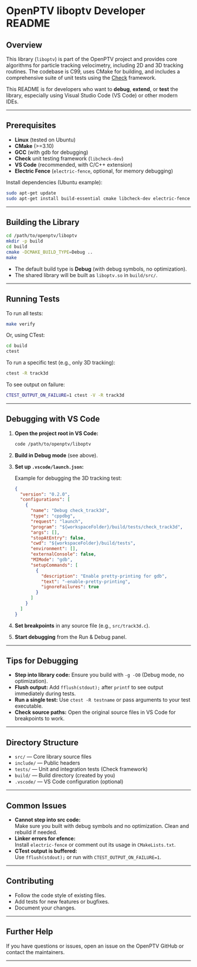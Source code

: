 # OpenPTV liboptv Developer README

## Overview

This library (`liboptv`) is part of the OpenPTV project and provides core algorithms for particle tracking velocimetry, including 2D and 3D tracking routines. The codebase is C99, uses CMake for building, and includes a comprehensive suite of unit tests using the [Check](https://libcheck.github.io/check/) framework.

This README is for developers who want to **debug**, **extend**, or **test** the library, especially using Visual Studio Code (VS Code) or other modern IDEs.

---

## Prerequisites

- **Linux** (tested on Ubuntu)
- **CMake** (>=3.10)
- **GCC** (with gdb for debugging)
- **Check** unit testing framework (`libcheck-dev`)
- **VS Code** (recommended, with C/C++ extension)
- **Electric Fence** (`electric-fence`, optional, for memory debugging)

Install dependencies (Ubuntu example):

```bash
sudo apt-get update
sudo apt-get install build-essential cmake libcheck-dev electric-fence gdb
```

---

## Building the Library

```bash
cd /path/to/openptv/liboptv
mkdir -p build
cd build
cmake -DCMAKE_BUILD_TYPE=Debug ..
make
```

- The default build type is **Debug** (with debug symbols, no optimization).
- The shared library will be built as `liboptv.so` in `build/src/`.

---

## Running Tests

To run all tests:

```bash
make verify
```

Or, using CTest:

```bash
cd build
ctest
```

To run a specific test (e.g., only 3D tracking):

```bash
ctest -R track3d
```

To see output on failure:

```bash
CTEST_OUTPUT_ON_FAILURE=1 ctest -V -R track3d
```

---

## Debugging with VS Code

1. **Open the project root in VS Code:**

    ```bash
    code /path/to/openptv/liboptv
    ```

2. **Build in Debug mode** (see above).

3. **Set up `.vscode/launch.json`:**

    Example for debugging the 3D tracking test:

    ```json
    {
      "version": "0.2.0",
      "configurations": [
        {
          "name": "Debug check_track3d",
          "type": "cppdbg",
          "request": "launch",
          "program": "${workspaceFolder}/build/tests/check_track3d",
          "args": [],
          "stopAtEntry": false,
          "cwd": "${workspaceFolder}/build/tests",
          "environment": [],
          "externalConsole": false,
          "MIMode": "gdb",
          "setupCommands": [
            {
              "description": "Enable pretty-printing for gdb",
              "text": "-enable-pretty-printing",
              "ignoreFailures": true
            }
          ]
        }
      ]
    }
    ```

4. **Set breakpoints** in any source file (e.g., `src/track3d.c`).

5. **Start debugging** from the Run & Debug panel.

---

## Tips for Debugging

- **Step into library code:** Ensure you build with `-g -O0` (Debug mode, no optimization).
- **Flush output:** Add `fflush(stdout);` after `printf` to see output immediately during tests.
- **Run a single test:** Use `ctest -R testname` or pass arguments to your test executable.
- **Check source paths:** Open the original source files in VS Code for breakpoints to work.

---

## Directory Structure

- `src/` — Core library source files
- `include/` — Public headers
- `tests/` — Unit and integration tests (Check framework)
- `build/` — Build directory (created by you)
- `.vscode/` — VS Code configuration (optional)

---

## Common Issues

- **Cannot step into src code:**  
  Make sure you built with debug symbols and no optimization. Clean and rebuild if needed.
- **Linker errors for efence:**  
  Install `electric-fence` or comment out its usage in `CMakeLists.txt`.
- **CTest output is buffered:**  
  Use `fflush(stdout);` or run with `CTEST_OUTPUT_ON_FAILURE=1`.

---

## Contributing

- Follow the code style of existing files.
- Add tests for new features or bugfixes.
- Document your changes.

---

## Further Help

If you have questions or issues, open an issue on the OpenPTV GitHub or contact the maintainers.

---